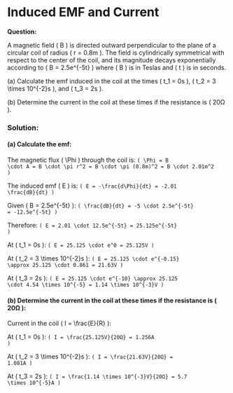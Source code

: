 # Induced EMF and Current

**Question:** 

A magnetic field \( B \) is directed outward perpendicular to the plane of a circular coil of radius \( r = 0.8m \). The field is cylindrically symmetrical with respect to the center of the coil, and its magnitude decays exponentially according to \( B = 2.5e^{-5t} \) where \( B \) is in Teslas and \( t \) is in seconds.

(a) Calculate the emf induced in the coil at the times \( t_1 = 0s \), \( t_2 = 3 \times 10^{-2}s \), and \( t_3 = 2s \).

(b) Determine the current in the coil at these times if the resistance is \( 20Ω \).

### Solution:

#### (a) Calculate the emf:

The magnetic flux \( \Phi \) through the coil is:
<code>\( \Phi = B \cdot A = B \cdot \pi r^2 = B \cdot \pi (0.8m)^2 = B \cdot 2.01m^2 \)</code>

The induced emf \( E \) is:
<code>\( E = -\frac{d\Phi}{dt} = -2.01 \frac{dB}{dt} \)</code>

Given \( B = 2.5e^{-5t} \):
<code>\( \frac{dB}{dt} = -5 \cdot 2.5e^{-5t} = -12.5e^{-5t} \)</code>

Therefore:
<code>\( E = 2.01 \cdot 12.5e^{-5t} = 25.125e^{-5t} \)</code>

At \( t_1 = 0s \):
<code>\( E = 25.125 \cdot e^0 = 25.125V \)</code>

At \( t_2 = 3 \times 10^{-2}s \):
<code>\( E = 25.125 \cdot e^{-0.15} \approx 25.125 \cdot 0.861 = 21.63V \)</code>

At \( t_3 = 2s \):
<code>\( E = 25.125 \cdot e^{-10} \approx 25.125 \cdot 4.54 \times 10^{-5} = 1.14 \times 10^{-3}V \)</code>

#### (b) Determine the current in the coil at these times if the resistance is \( 20Ω \):

Current in the coil \( I = \frac{E}{R} \):

At \( t_1 = 0s \):
<code>\( I = \frac{25.125V}{20Ω} = 1.256A \)</code>

At \( t_2 = 3 \times 10^{-2}s \):
<code>\( I = \frac{21.63V}{20Ω} = 1.081A \)</code>

At \( t_3 = 2s \):
<code>\( I = \frac{1.14 \times 10^{-3}V}{20Ω} = 5.7 \times 10^{-5}A \)</code>
